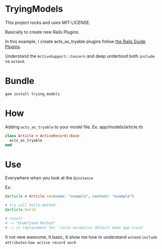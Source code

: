 # TryingModels

This project rocks and uses MIT-LICENSE.

Basically to create new Rails Plugins.

In this example, I create acts_as_tryable plugins follow [the Rails Guide Plugins](http://guides.rubyonrails.org/plugins.html).

Understand the `ActiveSupport::Concern` and deep undertood both `include` vs `extend`.

# Bundle

```gem install trying_models```

# How

Adding `acts_as_tryable` to your model file. Ex: app/models/article.rb

```ruby
class Article < ActiveRecord::Base
  acts_as_tryable
end
```

# Use

Everywhere when you look at the `@instance`

Ex:

```ruby
@article = Article.new(name: "example", content: "example")

# try call hello method
@article.hello

# result
# -> "Undefined Method"
# -> it replacement for `raise exception default make app crash`
```

It not vere awesome, It basic, It show me how to understand `extend` `include` `attributes` `how active record work`
